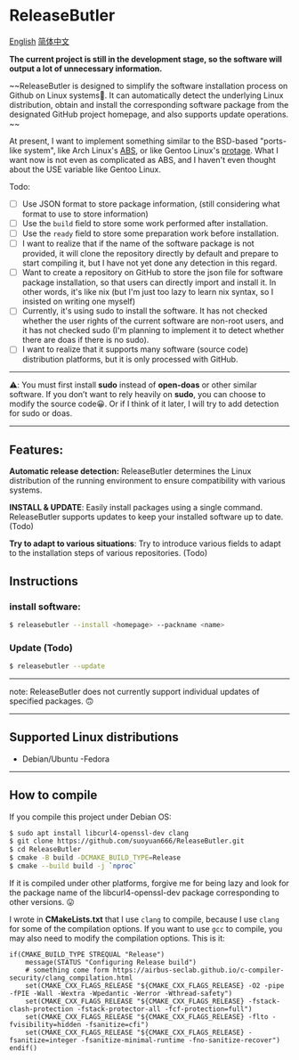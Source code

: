# ReleaseButler

[English](./README.md) [简体中文](./README_ZH_CN.md)

**The current project is still in the development stage, so the software will output a lot of unnecessary information.**

~~ReleaseButler is designed to simplify the software installation process on Github on Linux systems🤗. It can automatically detect the underlying Linux distribution, obtain and install the corresponding software package from the designated GitHub project homepage, and also supports update operations. ~~

At present, I want to implement something similar to the BSD-based "ports-like system", like Arch Linux's [ABS](https://wiki.archlinux.org/title/Arch_build_system), or like Gentoo Linux's [ protage](https://wiki.gentoo.org/wiki/Portage). What I want now is not even as complicated as ABS, and I haven't even thought about the USE variable like Gentoo Linux.

Todo:

- [ ] Use JSON format to store package information, (still considering what format to use to store information)
- [ ] Use the `build` field to store some work performed after installation.
- [ ] Use the `ready` field to store some preparation work before installation.
- [ ] I want to realize that if the name of the software package is not provided, it will clone the repository directly by default and prepare to start compiling it, but I have not yet done any detection in this regard.
- [ ] Want to create a repository on GitHub to store the json file for software package installation, so that users can directly import and install it. In other words, it's like nix (but I'm just too lazy to learn nix syntax, so I insisted on writing one myself)
- [ ] Currently, it's using sudo to install the software. It has not checked whether the user rights of the current software are non-root users, and it has  not checked sudo (I'm planning to implement it to detect whether there are doas if there is no sudo).
- [ ] I want to realize that it supports many software (source code) distribution platforms, but it is only processed with GitHub.

---

⚠️: You must first install **sudo** instead of **open-doas** or other similar software. If you don’t want to rely heavily on **sudo**, you can choose to modify the source code😀. Or if I think of it later, I will try to add detection for sudo or doas.

---

## Features:

**Automatic release detection:** ReleaseButler determines the Linux distribution of the running environment to ensure compatibility with various systems.

**INSTALL & UPDATE**: Easily install packages using a single command. ReleaseButler supports updates to keep your installed software up to date. (Todo)

**Try to adapt to various situations**: Try to introduce various fields to adapt to the installation steps of various repositories. (Todo)

## Instructions

### install software:

```bash
$ releasebutler --install <homepage> --packname <name>
```

### Update (Todo)

```bash
$ releasebutler --update
```

---

note: ReleaseButler does not currently support individual updates of specified packages. 🙃

---

## Supported Linux distributions

- Debian/Ubuntu
-Fedora

---

## How to compile

If you compile this project under Debian OS:

```bash
$ sudo apt install libcurl4-openssl-dev clang
$ git clone https://github.com/suoyuan666/ReleaseButler.git
$ cd ReleaseButler
$ cmake -B build -DCMAKE_BUILD_TYPE=Release
$ cmake --build build -j `nproc`
```

If it is compiled under other platforms, forgive me for being lazy and look for the package name of the libcurl4-openssl-dev package corresponding to other versions. 😛

I wrote in **CMakeLists.txt** that I use `clang` to compile, because I use `clang` for some of the compilation options. If you want to use `gcc` to compile, you may also need to modify the compilation options. This is it:

```CMakeLists
if(CMAKE_BUILD_TYPE STREQUAL "Release")
    message(STATUS "Configuring Release build")
    # something come form https://airbus-seclab.github.io/c-compiler-security/clang_compilation.html
    set(CMAKE_CXX_FLAGS_RELEASE "${CMAKE_CXX_FLAGS_RELEASE} -O2 -pipe -fPIE -Wall -Wextra -Wpedantic -Werror -Wthread-safety")
    set(CMAKE_CXX_FLAGS_RELEASE "${CMAKE_CXX_FLAGS_RELEASE} -fstack-clash-protection -fstack-protector-all -fcf-protection=full")
    set(CMAKE_CXX_FLAGS_RELEASE "${CMAKE_CXX_FLAGS_RELEASE} -flto -fvisibility=hidden -fsanitize=cfi")
    set(CMAKE_CXX_FLAGS_RELEASE "${CMAKE_CXX_FLAGS_RELEASE} -fsanitize=integer -fsanitize-minimal-runtime -fno-sanitize-recover")
endif()
```